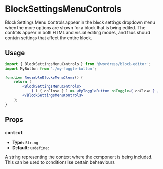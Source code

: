 # BlockSettingsMenuControls

Block Settings Menu Controls appear in the block settings dropdown menu when the more options are shown for a block that is being edited. The controls appear in both HTML and visual editing modes, and thus should contain settings that affect the entire block.

## Usage

```jsx
import { BlockSettingsMenuControls } from '@wordress/block-editor';
import MyButton from './my-toggle-button';

function ReusableBlocksMenuItems() {
	return (
		<BlockSettingsMenuControls>
			{ ( { onClose } ) => <MyToggleButton onToggle={ onClose } /> }
		</BlockSettingsMenuControls>
	);
}
```

## Props

### `context`

-   **Type:** `String`
-   **Default:** `undefined`

A string representing the context where the component is being included. This can be used to conditionalise certain beheaviours.
